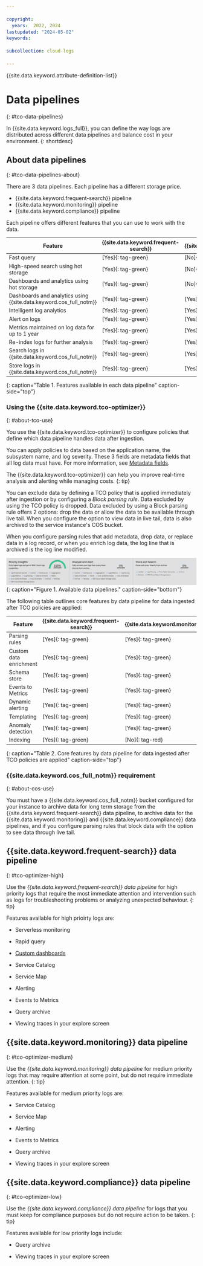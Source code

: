 ```yaml
---

copyright:
  years:  2022, 2024
lastupdated: "2024-05-02"
keywords:

subcollection: cloud-logs

---
```


{{site.data.keyword.attribute-definition-list}}

# Data pipelines
{: #tco-data-pipelines}

In {{site.data.keyword.logs_full}}, you can define the way logs are distributed across different data pipelines and balance cost in your environment.
{: shortdesc}


## About data pipelines
{: #tco-data-pipelines-about}

There are 3 data pipelines. Each pipeline has a different storage price.

- {{site.data.keyword.frequent-search}} pipeline
- {{site.data.keyword.monitoring}} pipeline
- {{site.data.keyword.compliance}} pipeline

Each pipeline offers different features that you can use to work with the data.

| Feature                    | {{site.data.keyword.frequent-search}} | {{site.data.keyword.monitoring}}      | {{site.data.keyword.compliance}}      |
|----------------------------|----------------------------|----------------------------|----------------------------|
| Fast query              | [Yes]{: tag-green} | [No]{: tag-red} | [No]{: tag-red} |
| High-speed search using hot storage              | [Yes]{: tag-green} | [No]{: tag-red} | [No]{: tag-red} |
| Dashboards and analytics using hot storage              | [Yes]{: tag-green} | [No]{: tag-red} | [No]{: tag-red} |
| Dashboards and analytics using {{site.data.keyword.cos_full_notm}}              | [Yes]{: tag-green} | [Yes]{: tag-green} | [No]{: tag-red} |
| Intelligent log analytics           | [Yes]{: tag-green} | [Yes]{: tag-green} | [No]{: tag-red} |
| Alert on logs           | [Yes]{: tag-green} | [Yes]{: tag-green} | [No]{: tag-red} |
| Metrics maintained on log data for up to 1 year        | [Yes]{: tag-green} | [Yes]{: tag-green} | [No]{: tag-red} |
| Re-index logs for further analysis        | [Yes]{: tag-green} | [Yes]{: tag-green} | [Yes]{: tag-green} |
| Search logs in {{site.data.keyword.cos_full_notm}}        | [Yes]{: tag-green} | [Yes]{: tag-green} | [Yes]{: tag-green} |
| Store logs in {{site.data.keyword.cos_full_notm}}        | [Yes]{: tag-green} | [Yes]{: tag-green} | [Yes]{: tag-green} |
{: caption="Table 1. Features available in each data pipeline" caption-side="top"}

### Using the {{site.data.keyword.tco-optimizer}}
{: #about-tco-use}

You use the {{site.data.keyword.tco-optimizer}} to configure policies that define which data pipeline handles data after ingestion.

You can apply policies to data based on the application name, the subsystem name, and log severity. These 3 fields are metadata fields that all log data must have. For more information, see [Metadata fields](/docs/cloud-logs?topic=cloud-logs-metadata).

The {{site.data.keyword.tco-optimizer}} can help you improve real-time analysis and alerting while managing costs. {: tip}

You can exclude data by defining a TCO policy that is applied immediately after ingestion or by configuring a *Block parsing rule*. Data excluded by using the TCO policy is dropped. Data excluded by using a Block parsing rule offers 2 options: drop the data or allow the data to be available through live tail. When you configure the option to view data in live tail, data is also archived to the service instance's COS bucket.

When you configure parsing rules that add metadata, drop data, or replace data in a log record, or when you enrich log data, the log line that is archived is the log line modified.

![The image shows the different available data pipelines.](images/tco_optimizer.png){: caption="Figure 1. Available data pipelines." caption-side="bottom"}

The following table outlines core features by data pipeline for data ingested after TCO policies are applied:

| Feature                    | {{site.data.keyword.frequent-search}} | {{site.data.keyword.monitoring}}      | {{site.data.keyword.compliance}}      |
|----------------------------|----------------------------|----------------------------|----------------------------|
| Parsing rules              | [Yes]{: tag-green} | [Yes]{: tag-green} | [Yes]{: tag-green} |
| Custom data enrichment     | [Yes]{: tag-green} | [Yes]{: tag-green} | [Yes]{: tag-green} |
| Schema store               | [Yes]{: tag-green} | [Yes]{: tag-green} | [Yes]{: tag-green} |
| Events to Metrics             | [Yes]{: tag-green} | [Yes]{: tag-green} | [No]{: tag-red} |
| Dynamic alerting           | [Yes]{: tag-green} | [Yes]{: tag-green} | [No]{: tag-red} |
| Templating                 | [Yes]{: tag-green} | [Yes]{: tag-green} | [No]{: tag-red} |
| Anomaly detection          | [Yes]{: tag-green} | [Yes]{: tag-green} | [No]{: tag-red} |
| Indexing                   | [Yes]{: tag-green} | [No]{: tag-red} | [No]{: tag-red} |
{: caption="Table 2. Core features by data pipeline for data ingested after TCO policies are applied" caption-side="top"}

### {{site.data.keyword.cos_full_notm}} requirement
{: #about-cos-use}

You must have a {{site.data.keyword.cos_full_notm}} bucket configured for your instance to archive data for long term storage from the {{site.data.keyword.frequent-search}} data pipeline, to archive data for the {{site.data.keyword.monitoring}} and {{site.data.keyword.compliance}} data pipelines, and if you configure parsing rules that block data with the option to see data through live tail.


## {{site.data.keyword.frequent-search}} data pipeline
{: #tco-optimizer-high}


Use the *{{site.data.keyword.frequent-search}} data pipeline* for high priority logs that require the most immediate attention and intervention such as logs for troubleshooting problems or analyzing unexpected behaviour.
{: tip}


Features available for high prioirty logs are:

* Serverless monitoring

* Rapid query

* [Custom dashboards](/docs/cloud-logs?topic=cloud-logs-create_dashboards)

* Service Catalog

* Service Map

* Alerting

* Events to Metrics

* Query archive

* Viewing traces in your explore screen

## {{site.data.keyword.monitoring}} data pipeline
{: #tco-optimizer-medium}


Use the *{{site.data.keyword.monitoring}} data pipeline* for medium priority logs that may require attention at some point, but do not require immediate attention.
{: tip}

Features available for medium priority logs are:

- Service Catalog

- Service Map

- Alerting

- Events to Metrics

- Query archive

- Viewing traces in your explore screen

## {{site.data.keyword.compliance}} data pipeline
{: #tco-optimizer-low}

Use the *{{site.data.keyword.compliance}} data pipeline* for logs that you must keep for compliance purposes but do not require action to be taken.
{: tip}


Features available for low priority logs include:

- Query archive

- Viewing traces in your explore screen
